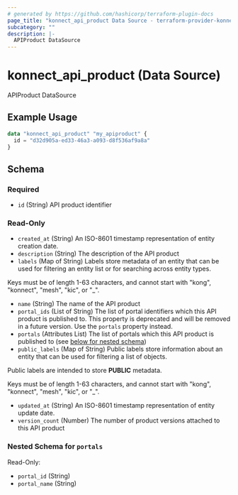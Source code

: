 ```yaml
---
# generated by https://github.com/hashicorp/terraform-plugin-docs
page_title: "konnect_api_product Data Source - terraform-provider-konnect"
subcategory: ""
description: |-
  APIProduct DataSource
---
```


# konnect_api_product (Data Source)

APIProduct DataSource

## Example Usage

```terraform
data "konnect_api_product" "my_apiproduct" {
  id = "d32d905a-ed33-46a3-a093-d8f536af9a8a"
}
```

<!-- schema generated by tfplugindocs -->
## Schema

### Required

- `id` (String) API product identifier

### Read-Only

- `created_at` (String) An ISO-8601 timestamp representation of entity creation date.
- `description` (String) The description of the API product
- `labels` (Map of String) Labels store metadata of an entity that can be used for filtering an entity list or for searching across entity types. 

Keys must be of length 1-63 characters, and cannot start with "kong", "konnect", "mesh", "kic", or "_".
- `name` (String) The name of the API product
- `portal_ids` (List of String) The list of portal identifiers which this API product is published to.
This property is deprecated and will be removed in a future version. Use the `portals` property instead.
- `portals` (Attributes List) The list of portals which this API product is published to (see [below for nested schema](#nestedatt--portals))
- `public_labels` (Map of String) Public labels store information about an entity that can be used for filtering a list of objects.

Public labels are intended to store **PUBLIC** metadata. 

Keys must be of length 1-63 characters, and cannot start with "kong", "konnect", "mesh", "kic", or "_".
- `updated_at` (String) An ISO-8601 timestamp representation of entity update date.
- `version_count` (Number) The number of product versions attached to this API product

<a id="nestedatt--portals"></a>
### Nested Schema for `portals`

Read-Only:

- `portal_id` (String)
- `portal_name` (String)
